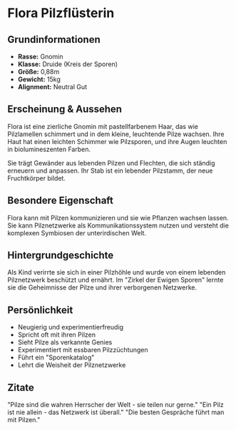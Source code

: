# Flora Pilzflüsterin

## Grundinformationen
- **Rasse:** Gnomin
- **Klasse:** Druide (Kreis der Sporen)
- **Größe:** 0,88m
- **Gewicht:** 15kg
- **Alignment:** Neutral Gut

## Erscheinung & Aussehen
Flora ist eine zierliche Gnomin mit pastellfarbenem Haar, das wie Pilzlamellen schimmert und in dem kleine, leuchtende Pilze wachsen. Ihre Haut hat einen leichten Schimmer wie Pilzsporen, und ihre Augen leuchten in biolumineszenten Farben.

Sie trägt Gewänder aus lebenden Pilzen und Flechten, die sich ständig erneuern und anpassen. Ihr Stab ist ein lebender Pilzstamm, der neue Fruchtkörper bildet.

## Besondere Eigenschaft
Flora kann mit Pilzen kommunizieren und sie wie Pflanzen wachsen lassen. Sie kann Pilznetzwerke als Kommunikationssystem nutzen und versteht die komplexen Symbiosen der unterirdischen Welt.

## Hintergrundgeschichte
Als Kind verirrte sie sich in einer Pilzhöhle und wurde von einem lebenden Pilznetzwerk beschützt und ernährt. Im "Zirkel der Ewigen Sporen" lernte sie die Geheimnisse der Pilze und ihrer verborgenen Netzwerke.

## Persönlichkeit
- Neugierig und experimentierfreudig
- Spricht oft mit ihren Pilzen
- Sieht Pilze als verkannte Genies
- Experimentiert mit essbaren Pilzzüchtungen
- Führt ein "Sporenkatalog"
- Lehrt die Weisheit der Pilznetzwerke

## Zitate
"Pilze sind die wahren Herrscher der Welt - sie teilen nur gerne."
"Ein Pilz ist nie allein - das Netzwerk ist überall."
"Die besten Gespräche führt man mit Pilzen."
